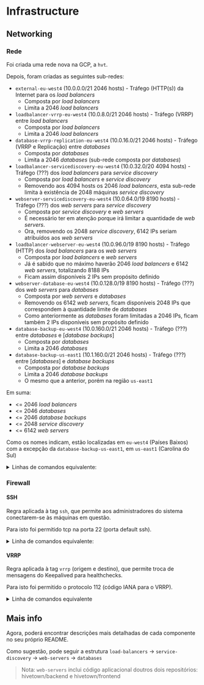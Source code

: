 # Infrastructure

## Networking

### Rede
Foi criada uma rede nova na GCP, a `hvt`.

Depois, foram criadas as seguintes sub-redes:
- `external-eu-west4` (10.0.0.0/21 2046 hosts) - Tráfego (HTTP(s)) da Internet para os *load balancers*
  - Composta por *load balancers*
  - Limita a 2046 *load balancers*
- `loadbalancer-vrrp-eu-west4` (10.0.8.0/21 2046 hosts) - Tráfego (VRRP) entre *load balancers*
  - Composta por *load balancers*
  - Limita a 2046 *load balancers*
- `database-vrrp-replication-eu-west4` (10.0.16.0/21 2046 hosts) - Tráfego (VRRP e Replicação) entre *databases*
  - Composta por *databases*
  - Limita a 2046 *databases* (sub-rede composta por *databases*)
- `loadbalancer-servicediscovery-eu-west4` (10.0.32.0/20 4094 hosts) - Tráfego (???) dos *load balancers* para *service discovery*
  - Composta por *load balancers* e *service discovery*
  - Removendo aos 4094 hosts os 2046 *load balancers*, esta sub-rede limita à existência de 2048 máquinas *service discovery*
- `webserver-servicediscovery-eu-west4` (10.0.64.0/19 8190 hosts) - Tráfego (???) dos *web servers* para *service discovery*
  - Composta por *service discovery* e *web servers*
  - É necessário ter em atenção porque irá limitar a quantidade de *web servers*.
  - Ora, removendo os 2048 *service discovery*, 6142 IPs seriam atribuídos aos *web servers*
- `loadbalancer-webserver-eu-west4` (10.0.96.0/19 8190 hosts) - Tráfego (HTTP) dos *load balancers* para os *web servers*
  - Composta por *load balancers* e *web servers*
  - Já é sabido que no máximo haverão 2046 *load balancers* e 6142 *web servers*, totalizando 8188 IPs
  - Ficam assim disponíveis 2 IPs sem propósito definido
- `webserver-database-eu-west4` (10.0.128.0/19 8190 hosts) - Tráfego (???) dos *web servers* para *databases*
  - Composta por *web servers* e *databases*
  - Removendo os 6142 *web servers*, ficam disponíveis 2048 IPs que correspondem à quantidade limite de *databases*
  - Como anteriormente as *databases* foram limitadas a 2046 IPs, ficam também 2 IPs disponíveis sem propósito definido
- `database-backup-eu-west4` (10.0.160.0/21 2046 hosts) - Tráfego (???) entre *databases* e [*database backups*]
  - Composta por *databases*
  - Limita a 2046 *databases*
- `database-backup-us-east1` (10.1.160.0/21 2046 hosts) - Tráfego (???) entre [*databases*] e *database backups*
  - Composta por *database backups*
  - Limita a 2046 *database backups*
  - O mesmo que a anterior, porém na região `us-east1`

Em suma:
- <= 2046 *load balancers*
- <= 2046 *databases*
- <= 2046 *database backups*
- <= 2048 *service discovery*
- <= 6142 *web servers*

Como os nomes indicam, estão localizadas em `eu-west4` (Países Baixos) com a excepção da `database-backup-us-east1`, em `us-east1` (Carolina do Sul)

<details>
<summary>Linhas de comandos equivalente:</summary>

```bash
gcloud compute networks create hvt --project=hivetown --description=Hivetown\ Network --subnet-mode=custom --mtu=1460 --bgp-routing-mode=regional

gcloud compute networks subnets create external-eu-west4 --project=hivetown --description=Tr\áfego\ \(HTTP\(s\)\)\ da\ Internet\ para\ os\ \*load\ balancers\* --range=10.0.0.0/21 --stack-type=IPV4_ONLY --network=hvt --region=europe-west4

gcloud compute networks subnets create loadbalancer-vrrp-eu-west4 --project=hivetown --description=Tr\áfego\ \(VRRP\)\ entre\ \*load\ balancers\* --range=10.0.8.0/21 --stack-type=IPV4_ONLY --network=hvt --region=europe-west4 --enable-private-ip-google-access

gcloud compute networks subnets create database-vrrp-replication-eu-west4 --project=hivetown --description=Tr\áfego\ \(VRRP\ e\ Replica\ç\ão\)\ entre\ \*databases\* --range=10.0.16.0/21 --stack-type=IPV4_ONLY --network=hvt --region=europe-west4 --enable-private-ip-google-access

gcloud compute networks subnets create loadbalancer-servicediscovery-eu-west4 --project=hivetown --description=Tr\áfego\ \(\?\?\?\)\ dos\ \*load\ balancers\*\ para\ \*service\ discovery\* --range=10.0.32.0/20 --stack-type=IPV4_ONLY --network=hvt --region=europe-west4

gcloud compute networks subnets create webserver-servicediscovery-eu-west4 --project=hivetown --description=Tr\áfego\ \(\?\?\?\)\ dos\ \*web\ servers\*\ para\ \*service\ discovery\* --range=10.0.64.0/19 --stack-type=IPV4_ONLY --network=hvt --region=europe-west4

gcloud compute networks subnets create loadbalancer-webserver-eu-west4 --project=hivetown --description=Tr\áfego\ \(HTTP\)\ dos\ \*load\ balancers\*\ para\ os\ \*web\ servers\* --range=10.0.96.0/19 --stack-type=IPV4_ONLY --network=hvt --region=europe-west4

gcloud compute networks subnets create webserver-database-eu-west4 --project=hivetown --description=Tr\áfego\ \(\?\?\?\)\ dos\ \*web\ servers\*\ para\ \*databases\* --range=10.0.128.0/19 --stack-type=IPV4_ONLY --network=hvt --region=europe-west4

gcloud compute networks subnets create database-backup-eu-west4 --project=hivetown --description=Tr\áfego\ \(\?\?\?\)\ entre\ \*databases\*\ e\ \[\*database\ backups\*\] --range=10.0.160.0/21 --stack-type=IPV4_ONLY --network=hvt --region=europe-west4

gcloud compute networks subnets create database-backup-us-east1 --project=hivetown --description=Tr\áfego\ \(\?\?\?\)\ entre\ \[\*databases\*\]\ e\ \*database\ backups\* --range=10.1.160.0/21 --stack-type=IPV4_ONLY --network=hvt --region=us-east1

```
</details>

### Firewall

#### SSH
Regra aplicada à tag `ssh`, que permite aos administradores do sistema conectarem-se às máquinas em questão.

Para isto foi permitido tcp na porta 22 (porta default ssh).

<details>
<summary>Linha de comandos equivalente:</summary>

```bash
gcloud compute --project=hivetown firewall-rules create hvt-ssh --description="Permitir SSH" --direction=INGRESS --priority=1000 --network=hvt --action=ALLOW --rules=tcp:22 --source-ranges=35.235.240.0/20 --target-tags=ssh
```
</details>

#### VRRP
Regra aplicada à tag `vrrp` (origem e destino), que permite troca de mensagens do Keepalived para healthchecks.

Para isto foi permitido o protocolo 112 (código IANA para o VRRP).

<details>
<summary>Linha de comandos equivalente</summary>

```bash
gcloud compute --project=hivetown firewall-rules create hvt-vrrp --description="Permitir VRRP" --direction=INGRESS --priority=1000 --network=hvt --action=ALLOW --rules=112 --source-tags=vrrp --target-tags=vrrp
```
</details>

## Mais info
Agora, poderá encontrar descrições mais detalhadas de cada componente no seu próprio README.

Como sugestão, pode seguir a estrutura `load-balancers` -> `service-discovery` -> `web-servers` -> `databases`
> Nota: `web-servers` inclui código aplicacional doutros dois repositórios: hivetown/backend e hivetown/frontend
